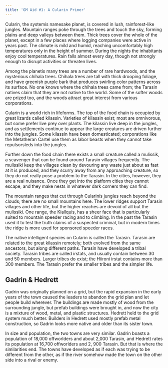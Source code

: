```yaml
---
title: 'GM Aid #1: A Cularin Primer'
---
```


Cularin, the systemís namesake planet, is covered in lush, rainforest-like jungles. Mountain ranges poke through the trees and touch the sky, forming plains and deep valleys between them. Thick trees cover the whole of the planet, except in a few places where logging companies were active in years past. The climate is mild and humid, reaching uncomfortably high temperatures only in the height of summer. During the nights the inhabitants enjoy cool temperatures. Rain falls almost every day, though not strongly enough to disrupt activities or threaten lives.

Among the planetís many trees are a number of rare hardwoods, and the mysterious chíhala trees. Chíhala trees are tall with thick drooping foliage, and have greenish purple bark that produces swirling color patterns across its surface. No one knows where the chíhala trees came from; the Tarasin natives claim that they are not native to the world. Some of the softer woods are prized too, and the woods attract great interest from various corporations.

Cularin is a world rich in lifeforms. The top of the food chain is occupied by great lizards called kilassin. Varieties of kilassin exist; most are omnivorous, but some prefer live prey over plants. The kilassin live deep in the jungles, and as settlements continue to appear the large creatures are driven further into the jungles. Some kilassin have been domesticated; corporations like the Metatheran Cartel use them as labor beasts when they cannot take repulsorsleds into the jungles.

Further down the food chain there exists a small creature called a mulissik, a scavenger that can be found around Tarasin villages frequently. The mulissiki keep the villages clean by devouring any waste just about as fast at it is produced, and they scurry away from any approaching creature, so they do not really pose a problem to the Tarasin. In the cities, however, they are a real nuisance. Once they get into the platform cities they cannot escape, and they make nests in whatever dark corners they can find.

The mountain ranges that cut through Cularinís jungles reach beyond the clouds; there are no small mountains here. The lower ridges support Tarasin villages and other life, but the higher reaches are devoid of all but the mulissiki. One range, the Kiallquis, has a sheer face that is particularly suited to mountain speeder racing and to climbing. In the past the Tarasin used it to test the truth claims of a suspected criminal, but in modern times the ridge is more used for sponsored speeder races.

The native intelligent species on Cularin is called the Tarasin. Tarasin are related to the great kilassin remotely; both evolved from the same ancestors, but along different paths. Tarasin have developed a tribal society. Tarasin tribes are called irstats, and usually contain between 30 and 50 members. Larger tribes do exist; the Hiironi irstat contains more than 300 members. The Tarasin prefer the smaller tribes and the simpler life.

## Gadrin & Hedrett

Gadrin was originally planned on a grid, but the rapid expansion in the early years of the town caused the leaders to abandon the grid plan and let people build wherever. The buildings are made mostly of wood from the surrounding jungle, but prefab buildings were brought in, and now the city is a mixture of wood, metal, and plastic structures. Hedrett held to the grid system much better. Builders in Hedrett used mostly prefab metal construction, so Gadrin looks more native and older than its sister town.

In size and population, the two towns are very similar. Gadrin boasts a population of 18,000 offworlders and about 2,000 Tarasin, and Hedrett rates its population at 16,700 offworlders and 2, 900 Tarasin. But that is where the similarities end. The towns have developed as if each was trying to be different from the other, as if the river somehow made the town on the other side into a rival or enemy.

